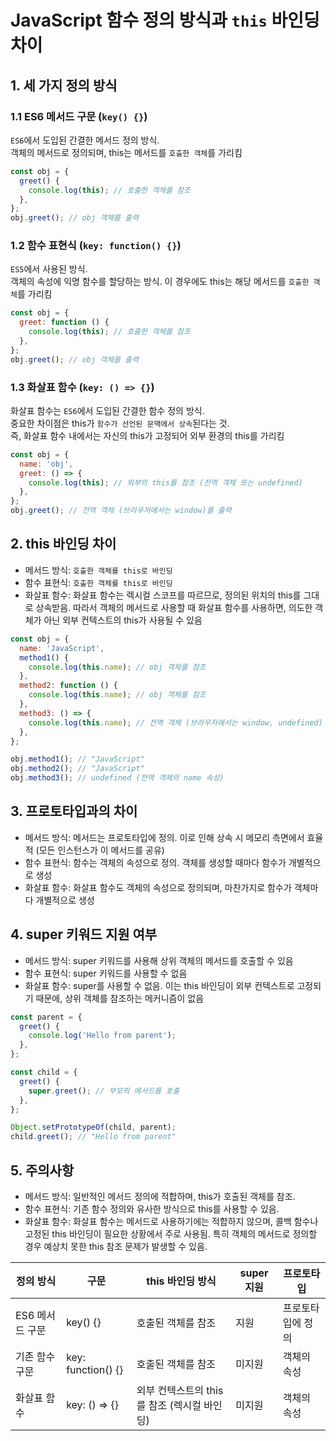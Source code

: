 # JavaScript 함수 정의 방식과 `this` 바인딩 차이

## 1. 세 가지 정의 방식

### 1.1 ES6 메서드 구문 (`key() {}`)

`ES6`에서 도입된 간결한 메서드 정의 방식.  
객체의 메서드로 정의되며, this는 메서드를 `호출한 객체`를 가리킴

```js
const obj = {
  greet() {
    console.log(this); // 호출한 객체를 참조
  },
};
obj.greet(); // obj 객체를 출력
```

### 1.2 함수 표현식 (`key: function() {}`)

`ES5`에서 사용된 방식.  
객체의 속성에 익명 함수를 할당하는 방식. 이 경우에도 this는 해당 메서드를 `호출한 객체`를 가리킴

```js
const obj = {
  greet: function () {
    console.log(this); // 호출한 객체를 참조
  },
};
obj.greet(); // obj 객체를 출력
```

### 1.3 화살표 함수 (`key: () => {}`)

화살표 함수는 `ES6`에서 도입된 간결한 함수 정의 방식.  
중요한 차이점은 this가 `함수가 선언된 문맥에서 상속`된다는 것.  
즉, 화살표 함수 내에서는 자신의 this가 고정되어 외부 환경의 this를 가리킴

```js
const obj = {
  name: 'obj',
  greet: () => {
    console.log(this); // 외부의 this를 참조 (전역 객체 또는 undefined)
  },
};
obj.greet(); // 전역 객체 (브라우저에서는 window)를 출력
```

## 2. this 바인딩 차이

- 메서드 방식: `호출한 객체를 this로 바인딩`
- 함수 표현식: `호출한 객체를 this로 바인딩`
- 화살표 함수: 화살표 함수는 렉시컬 스코프를 따르므로, 정의된 위치의 this를 그대로 상속받음. 따라서 객체의 메서드로 사용할 때 화살표 함수를 사용하면, 의도한 객체가 아닌 외부 컨텍스트의 this가 사용될 수 있음

```js
const obj = {
  name: 'JavaScript',
  method1() {
    console.log(this.name); // obj 객체를 참조
  },
  method2: function () {
    console.log(this.name); // obj 객체를 참조
  },
  method3: () => {
    console.log(this.name); // 전역 객체 (브라우저에서는 window, undefined)
  },
};

obj.method1(); // "JavaScript"
obj.method2(); // "JavaScript"
obj.method3(); // undefined (전역 객체의 name 속성)
```

## 3. 프로토타입과의 차이

- 메서드 방식: 메서드는 프로토타입에 정의. 이로 인해 상속 시 메모리 측면에서 효율적 (모든 인스턴스가 이 메서드를 공유)
- 함수 표현식: 함수는 객체의 속성으로 정의. 객체를 생성할 때마다 함수가 개별적으로 생성
- 화살표 함수: 화살표 함수도 객체의 속성으로 정의되며, 마찬가지로 함수가 객체마다 개별적으로 생성

## 4. super 키워드 지원 여부

- 메서드 방식: super 키워드를 사용해 상위 객체의 메서드를 호출할 수 있음
- 함수 표현식: super 키워드를 사용할 수 없음
- 화살표 함수: super를 사용할 수 없음. 이는 this 바인딩이 외부 컨텍스트로 고정되기 때문에, 상위 객체를 참조하는 메커니즘이 없음

```js
const parent = {
  greet() {
    console.log('Hello from parent');
  },
};

const child = {
  greet() {
    super.greet(); // 부모의 메서드를 호출
  },
};

Object.setPrototypeOf(child, parent);
child.greet(); // "Hello from parent"
```

## 5. 주의사항

- 메서드 방식: 일반적인 메서드 정의에 적합하며, this가 호출된 객체를 참조.
- 함수 표현식: 기존 함수 정의와 유사한 방식으로 this를 사용할 수 있음.
- 화살표 함수: 화살표 함수는 메서드로 사용하기에는 적합하지 않으며, 콜백 함수나 고정된 this 바인딩이 필요한 상황에서 주로 사용됨. 특히 객체의 메서드로 정의할 경우 예상치 못한 this 참조 문제가 발생할 수 있음.

| 정의 방식       | 구문               | this 바인딩 방식                            | super 지원 | 프로토타입        |
| --------------- | ------------------ | ------------------------------------------- | ---------- | ----------------- |
| ES6 메서드 구문 | key() {}           | 호출된 객체를 참조                          | 지원       | 프로토타입에 정의 |
| 기존 함수 구문  | key: function() {} | 호출된 객체를 참조                          | 미지원     | 객체의 속성       |
| 화살표 함수     | key: () => {}      | 외부 컨텍스트의 this를 참조 (렉시컬 바인딩) | 미지원     | 객체의 속성       |
